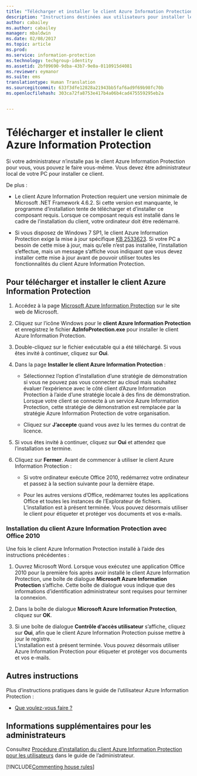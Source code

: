 ```yaml
---
title: "Télécharger et installer le client Azure Information Protection | Azure Information Protection"
description: "Instructions destinées aux utilisateurs pour installer le client Azure Information Protection pour Windows, afin de pouvoir classifier et protéger des documents et des e-mails."
author: cabailey
ms.author: cabailey
manager: mbaldwin
ms.date: 02/08/2017
ms.topic: article
ms.prod: 
ms.service: information-protection
ms.technology: techgroup-identity
ms.assetid: 2bf09690-9dba-43b7-9e0a-0110915d4081
ms.reviewer: eymanor
ms.suite: ems
translationtype: Human Translation
ms.sourcegitcommit: 633f3dfe12828a21943bb5faf6ad9f69b98fc70b
ms.openlocfilehash: 303ca72fa8753e417b4a06b4cad475559295eb2a


---
```


# <a name="download-and-install-the-azure-information-protection-client"></a>Télécharger et installer le client Azure Information Protection

Si votre administrateur n’installe pas le client Azure Information Protection pour vous, vous pouvez le faire vous-même. Vous devez être administrateur local de votre PC pour installer ce client. 

De plus :

- Le client Azure Information Protection requiert une version minimale de Microsoft .NET Framework 4.6.2. Si cette version est manquante, le programme d’installation tente de télécharger et d’installer ce composant requis. Lorsque ce composant requis est installé dans le cadre de l’installation du client, votre ordinateur doit être redémarré.

- Si vous disposez de Windows 7 SP1, le client Azure Information Protection exige la mise à jour spécifique [KB 2533623](https://support.microsoft.com/kb/2533623). Si votre PC a besoin de cette mise à jour, mais qu’elle n’est pas installée, l’installation s’effectue, mais un message s’affiche vous indiquant que vous devez installer cette mise à jour avant de pouvoir utiliser toutes les fonctionnalités du client Azure Information Protection. 

## <a name="to-download-and-install-the-azure-information-protection-client"></a>Pour télécharger et installer le client Azure Information Protection    

1.  Accédez à la page [Microsoft Azure Information Protection](https://go.microsoft.com/fwlink/?LinkId=303970) sur le site web de Microsoft.    
2. Cliquez sur l’icône Windows pour le **client Azure Information Protection** et enregistrez le fichier **AzInfoProtection.exe** pour installer le client Azure Information Protection.     

2. Double-cliquez sur le fichier exécutable qui a été téléchargé. Si vous êtes invité à continuer, cliquez sur **Oui**.    

3. Dans la page **Installer le client Azure Information Protection** :     
    - Sélectionnez l’option d’installation d’une stratégie de démonstration si vous ne pouvez pas vous connecter au cloud mais souhaitez évaluer l’expérience avec le côté client d’Azure Information Protection à l’aide d’une stratégie locale à des fins de démonstration. Lorsque votre client se connecte à un service Azure Information Protection, cette stratégie de démonstration est remplacée par la stratégie Azure Information Protection de votre organisation.    

    - Cliquez sur **J’accepte** quand vous avez lu les termes du contrat de licence.    

4. Si vous êtes invité à continuer, cliquez sur **Oui** et attendez que l’installation se termine.    

3. Cliquez sur **Fermer**. Avant de commencer à utiliser le client Azure Information Protection :    

    - Si votre ordinateur exécute Office 2010, redémarrez votre ordinateur et passez à la section suivante pour la dernière étape.    
        
    - Pour les autres versions d’Office, redémarrez toutes les applications Office et toutes les instances de l’Explorateur de fichiers. L’installation est à présent terminée. Vous pouvez désormais utiliser le client pour étiqueter et protéger vos documents et vos e-mails.    

### <a name="installing-the-azure-information-protection-client-with-office-2010"></a>Installation du client Azure Information Protection avec Office 2010    
Une fois le client Azure Information Protection installé à l’aide des instructions précédentes :    

1. Ouvrez Microsoft Word. Lorsque vous exécutez une application Office 2010 pour la première fois après avoir installé le client Azure Information Protection, une boîte de dialogue **Microsoft Azure Information Protection** s’affiche. Cette boîte de dialogue vous indique que des informations d’identification administrateur sont requises pour terminer la connexion.

2. Dans la boîte de dialogue **Microsoft Azure Information Protection**, cliquez sur **OK**.

3. Si une boîte de dialogue **Contrôle d’accès utilisateur** s’affiche, cliquez sur **Oui**, afin que le client Azure Information Protection puisse mettre à jour le registre.   
L’installation est à présent terminée. Vous pouvez désormais utiliser Azure Information Protection pour étiqueter et protéger vos documents et vos e-mails.

## <a name="other-instructions"></a>Autres instructions    
Plus d’instructions pratiques dans le guide de l’utilisateur Azure Information Protection :

- [Que voulez-vous faire ?](client-user-guide.md#what-do-you-want-to-do)

## <a name="additional-information-for-administrators"></a>Informations supplémentaires pour les administrateurs    
Consultez [Procédure d’installation du client Azure Information Protection pour les utilisateurs](client-admin-guide.md#how-to-install-the-azure-information-protection-client-for-users) dans le guide de l’administrateur.
 

[!INCLUDE[Commenting house rules](../includes/houserules.md)]  



<!--HONumber=Feb17_HO2-->


